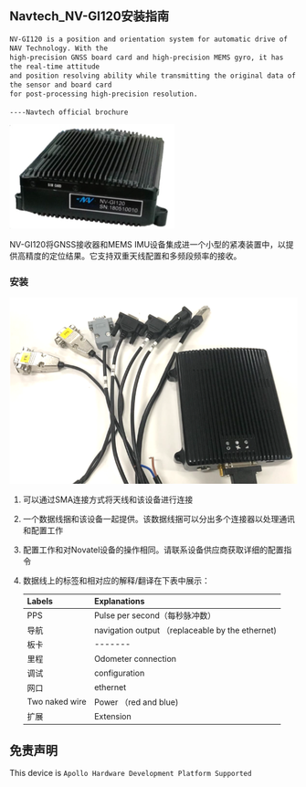 ## Navtech_NV-GI120安装指南

```
NV-GI120 is a position and orientation system for automatic drive of NAV Technology. With the
high-precision GNSS board card and high-precision MEMS gyro, it has the real-time attitude 
and position resolving ability while transmitting the original data of the sensor and board card 
for post-processing high-precision resolution.

----Navtech official brochure
```

![navtech_pic](images/navtech_pic.png)

NV-GI120将GNSS接收器和MEMS IMU设备集成进一个小型的紧凑装置中，以提供高精度的定位结果。它支持双重天线配置和多频段频率的接收。

### 安装

![navtech_pic](images/navtech_cables.png)

1. 可以通过SMA连接方式将天线和该设备进行连接

2. 一个数据线捆和该设备一起提供。该数据线捆可以分出多个连接器以处理通讯和配置工作

3. 配置工作和对Novatel设备的操作相同。请联系设备供应商获取详细的配置指令

4. 数据线上的标签和相对应的解释/翻译在下表中展示：


   | Labels         | Explanations                                     |
   | -------------- | ------------------------------------------------ |
   | PPS            | Pulse per second（每秒脉冲数）                                 |
   | 导航           | navigation output （replaceable by the ethernet) |
   | 板卡           | -------                                          |
   | 里程           | Odometer connection                              |
   | 调试           | configuration                                    |
   | 网口           | ethernet                                         |
   | Two naked wire | Power （red and blue)                            |
   | 扩展           | Extension                                        |

## 免责声明

This device is `Apollo Hardware Development Platform Supported`
